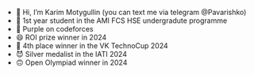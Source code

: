 - 👋 Hi, I’m Karim Motygullin (you can text me via telegram @Pavarishko)
- 🌱 1st year student in the AMI FCS HSE undergradute programme 
- 👀 Purple on codeforces
- 😄 ROI prize winner in 2024
- 🥶 4th place winner in the VK TechnoCup 2024
- 😈 Silver medalist in the IATI 2024
- 🙃 Open Olympiad winner in 2024
<!---
Pavarishko/Pavarishko is a ✨ special ✨ repository because its `README.md` (this file) appears on your GitHub profile.
You can click the Preview link to take a look at your changes.
--->
